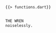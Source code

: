 <!--
title: Functions
-->

<pre>
<code class="hljs dart">{{> functions.dart}}
</code>
</pre>

```bash
THE WREN
noiselessly.
```
